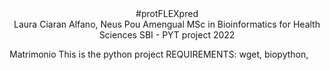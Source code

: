 <center>
#protFLEXpred
</center>
<center>
Laura Ciaran Alfano, Neus Pou Amengual
MSc in Bioinformatics for Health Sciences
SBI - PYT project 2022
</center>

Matrimonio
This is the python project
REQUIREMENTS: wget, biopython, 
